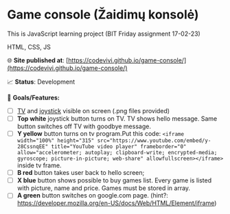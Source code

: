 # Game console (Žaidimų konsolė)

This is JavaScript learning project (BIT Friday assignment 17-02-23)

HTML, CSS, JS

🌐 **Site published at**: [https://codevivi.github.io/game-console/](https://codevivi.github.io/game-console/)

📈 **Status**: Development

🚀 **Goals/Features:**

- [ ] [TV](https://github.com/codevivi/game-console/blob/master/img/tv.png) and [joystick](https://github.com/codevivi/game-console/blob/master/img/joystick.jpeg) visible on screen (.png files provided)
- [ ] **Top white** joystick button turns on TV. TV shows hello message. Same button switches off TV with goodbye message.
- [ ] **Y yellow** button turns on tv program.Put this code:
      `<iframe width="100%" height="315" src="https://www.youtube.com/embed/y-28CssnqEE" title="YouTube video player" frameborder="0" allow="accelerometer; autoplay; clipboard-write; encrypted-media; gyroscope; picture-in-picture; web-share" allowfullscreen></iframe>` inside tv frame.
- [ ] **B red** button takes user back to hello screen;
- [ ] **X blue** button shows possible to buy games list. Every game is listed with picture, name and price. Games must be stored in array.
- [ ] **A green** button switches on google.com page. (hint?: https://developer.mozilla.org/en-US/docs/Web/HTML/Element/iframe)
